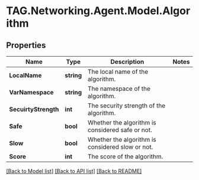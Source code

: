 # TAG.Networking.Agent.Model.Algorithm

## Properties

Name | Type | Description | Notes
------------ | ------------- | ------------- | -------------
**LocalName** | **string** | The local name of the algorithm. | 
**VarNamespace** | **string** | The namespace of the algorithm. | 
**SecuirtyStrength** | **int** | The security strength of the algorithm. | 
**Safe** | **bool** | Whether the algorithm is considered safe or not. | 
**Slow** | **bool** | Whether the algorithm is considered slow or not. | 
**Score** | **int** | The score of the algorithm. | 

[[Back to Model list]](../README.md#documentation-for-models) [[Back to API list]](../README.md#documentation-for-api-endpoints) [[Back to README]](../README.md)

